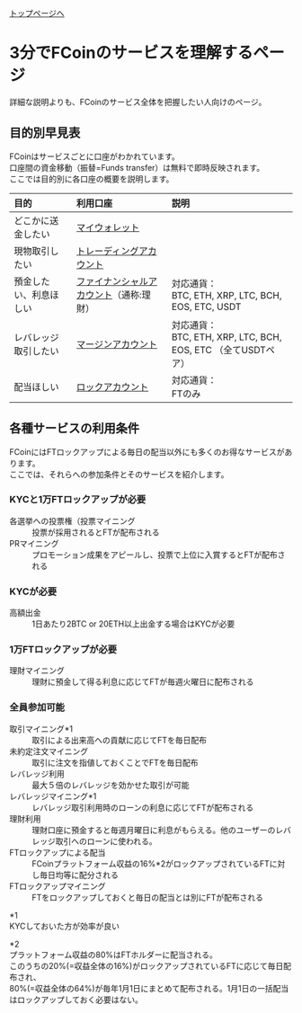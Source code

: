 [トップページへ](./)

# 3分でFCoinのサービスを理解するページ

詳細な説明よりも、FCoinのサービス全体を把握したい人向けのページ。


## 目的別早見表

FCoinはサービスごとに口座がわかれています。  
口座間の資金移動（振替=Funds transfer）は無料で即時反映されます。  
ここでは目的別に各口座の概要を説明します。


| 目的        | 利用口座          | 説明 |
|:-------------|:------------------|:------|
| どこかに送金したい | [マイウォレット](https://exchange.fcoin.com/finance/assets) |   |
| 現物取引したい | [トレーディングアカウント](https://exchange.fcoin.com/finance/exchange) |  |
| 預金したい、利息ほしい | [ファイナンシャルアカウント](https://exchange.fcoin.com/finance/financial)（通称:理財） | 対応通貨：<br>BTC, ETH, XRP, LTC, BCH, EOS, ETC, USDT |
| レバレッジ取引したい | [マージンアカウント](https://exchange.fcoin.com/finance/margin) | 対応通貨：<br>BTC, ETH, XRP, LTC, BCH, EOS, ETC （全てUSDTペア） |
| 配当ほしい | [ロックアカウント](https://exchange.fcoin.com/finance/lock) | 対応通貨：<br>FTのみ |


## 各種サービスの利用条件

FCoinにはFTロックアップによる毎日の配当以外にも多くのお得なサービスがあります。   
ここでは、それらへの参加条件とそのサービスを紹介します。

### KYCと1万FTロックアップが必要  

<dl>
    <dt>各選挙への投票権（投票マイニング</dt>
    <dd>投票が採用されるとFTが配布される</dd>
    <dt>PRマイニング</dt>
    <dd>プロモーション成果をアピールし、投票で上位に入賞するとFTが配布される</dd>
</dl>

### KYCが必要  

<dl>
    <dt>高額出金</dt>
    <dd>1日あたり2BTC or 20ETH以上出金する場合はKYCが必要</dd>
</dl>

### 1万FTロックアップが必要  

<dl>
    <dt>理財マイニング</dt>
    <dd>理財に預金して得る利息に応じてFTが毎週火曜日に配布される</dd>
</dl>

### 全員参加可能  

<dl>
    <dt>取引マイニング*1</dt>
    <dd>取引による出来高への貢献に応じてFTを毎日配布</dd>
    <dt>未約定注文マイニング</dt>
    <dd>取引に注文を指値しておくことでFTを毎日配布</dd>
    <dt>レバレッジ利用</dt>
    <dd>最大５倍のレバレッジを効かせた取引が可能</dd>
    <dt>レバレッジマイニング*1</dt>
    <dd>レバレッジ取引利用時のローンの利息に応じてFTが配布される</dd>
    <dt>理財利用</dt>
    <dd>理財口座に預金すると毎週月曜日に利息がもらえる。他のユーザーのレバレッジ取引へのローンに使われる。</dd>
    <dt>FTロックアップによる配当</dt>
    <dd>FCoinプラットフォーム収益の16%*2がロックアップされているFTに対し毎日均等に配分される</dd>
    <dt>FTロックアップマイニング</dt>
    <dd>FTをロックアップしておくと毎日の配当とは別にFTが配布される</dd>
</dl>

*1  
KYCしておいた方が効率が良い  

*2  
プラットフォーム収益の80%はFTホルダーに配当される。  
このうちの20%(=収益全体の16%)がロックアップされているFTに応じて毎日配布され、  
80%(=収益全体の64%)が毎年1月1日にまとめて配布される。1月1日の一括配当はロックアップしておく必要はない。